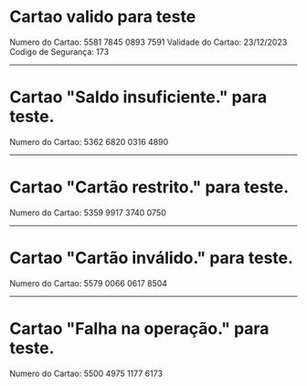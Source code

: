 # Cartao valido para teste
Numero do Cartao: 5581 7845 0893 7591
Validade do Cartao: 23/12/2023
Codigo de Segurança: 173

----------------------------

# Cartao "Saldo insuficiente." para teste.
Numero do Cartao: 5362 6820 0316 4890

----------------------------

# Cartao "Cartão restrito." para teste.
Numero do Cartao: 5359 9917 3740 0750

----------------------------

# Cartao "Cartão inválido." para teste.
Numero do Cartao: 5579 0066 0617 8504

----------------------------

# Cartao "Falha na operação." para teste.
Numero do Cartao: 5500 4975 1177 6173
